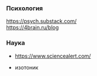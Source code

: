 ### Психология
https://psych.substack.com/
<br>
https://4brain.ru/blog

### Наука
- https://www.sciencealert.com/


- изотоник
